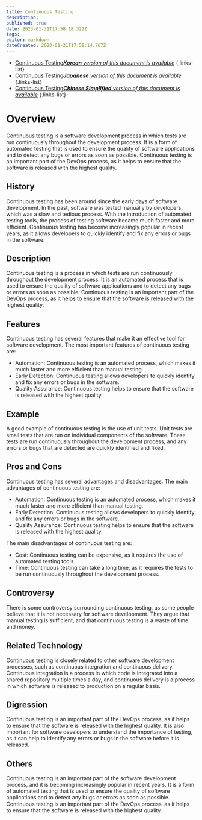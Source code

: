 ```yaml
---
title: Continuous Testing
description: 
published: true
date: 2023-01-31T17:58:18.322Z
tags: 
editor: markdown
dateCreated: 2023-01-31T17:58:14.767Z
---
```


- [Continuous Testing***Korean** version of this document is available*](/ko/Knowledge-base/Dictionary/continuous-testing)
{.links-list}
- [Continuous Testing***Japanese** version of this document is available*](/ja/Knowledge-base/Dictionary/continuous-testing)
{.links-list}
- [Continuous Testing***Chinese Simplified** version of this document is available*](/zh/Knowledge-base/Dictionary/continuous-testing)
{.links-list}


# Overview
Continuous testing is a software development process in which tests are run continuously throughout the development process. It is a form of automated testing that is used to ensure the quality of software applications and to detect any bugs or errors as soon as possible. Continuous testing is an important part of the DevOps process, as it helps to ensure that the software is released with the highest quality.

## History
Continuous testing has been around since the early days of software development. In the past, software was tested manually by developers, which was a slow and tedious process. With the introduction of automated testing tools, the process of testing software became much faster and more efficient. Continuous testing has become increasingly popular in recent years, as it allows developers to quickly identify and fix any errors or bugs in the software.

## Description
Continuous testing is a process in which tests are run continuously throughout the development process. It is an automated process that is used to ensure the quality of software applications and to detect any bugs or errors as soon as possible. Continuous testing is an important part of the DevOps process, as it helps to ensure that the software is released with the highest quality.

## Features
Continuous testing has several features that make it an effective tool for software development. The most important features of continuous testing are:

- Automation: Continuous testing is an automated process, which makes it much faster and more efficient than manual testing.
- Early Detection: Continuous testing allows developers to quickly identify and fix any errors or bugs in the software.
- Quality Assurance: Continuous testing helps to ensure that the software is released with the highest quality.

## Example
A good example of continuous testing is the use of unit tests. Unit tests are small tests that are run on individual components of the software. These tests are run continuously throughout the development process, and any errors or bugs that are detected are quickly identified and fixed.

## Pros and Cons
Continuous testing has several advantages and disadvantages. The main advantages of continuous testing are:

- Automation: Continuous testing is an automated process, which makes it much faster and more efficient than manual testing.
- Early Detection: Continuous testing allows developers to quickly identify and fix any errors or bugs in the software.
- Quality Assurance: Continuous testing helps to ensure that the software is released with the highest quality.

The main disadvantages of continuous testing are:

- Cost: Continuous testing can be expensive, as it requires the use of automated testing tools.
- Time: Continuous testing can take a long time, as it requires the tests to be run continuously throughout the development process.

## Controversy
There is some controversy surrounding continuous testing, as some people believe that it is not necessary for software development. They argue that manual testing is sufficient, and that continuous testing is a waste of time and money.

## Related Technology
Continuous testing is closely related to other software development processes, such as continuous integration and continuous delivery. Continuous integration is a process in which code is integrated into a shared repository multiple times a day, and continuous delivery is a process in which software is released to production on a regular basis.

## Digression
Continuous testing is an important part of the DevOps process, as it helps to ensure that the software is released with the highest quality. It is also important for software developers to understand the importance of testing, as it can help to identify any errors or bugs in the software before it is released.

## Others
Continuous testing is an important part of the software development process, and it is becoming increasingly popular in recent years. It is a form of automated testing that is used to ensure the quality of software applications and to detect any bugs or errors as soon as possible. Continuous testing is an important part of the DevOps process, as it helps to ensure that the software is released with the highest quality.